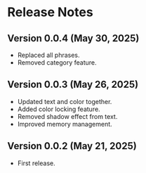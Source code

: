 # Release Notes
<!--
### New Features and Improvements
### Bug Fixes
-->
## Version 0.0.4 (May 30, 2025)
- Replaced all phrases.
- Removed category feature.

## Version 0.0.3 (May 26, 2025)
- Updated text and color together.
- Added color locking feature.
- Removed shadow effect from text.
- Improved memory management.

## Version 0.0.2 (May 21, 2025)
- First release.
